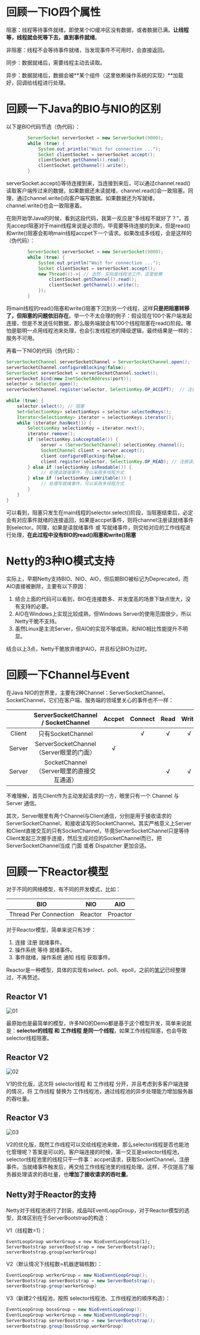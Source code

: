 # 回顾一下IO四个属性

阻塞：线程等待事件就绪，即使某个IO缓冲区没有数据，或者数据已满。**让线程等，线程就会死等下去，直到事件就绪**。

非阻塞：线程不会等待事件就绪，当发现事件不可用时，会直接返回。

同步：数据就绪后，需要线程主动去读取。

异步：数据就绪后，数据会被**某个组件（这里依赖操作系统的实现）**加载好，回调给线程进行处理。

# 回顾一下Java的BIO与NIO的区别

以下是BIO代码节选（伪代码）：

```java
        ServerSocket serverSocket = new ServerSocket(9000);
        while (true) {
            System.out.println("Wait for connection ...");
            Socket clientSocket = serverSocket.accept();
            clientSocket.getChannel().read();
            clientSocket.getChannel().write();
        }
```

serverSocket.accept()等待连接到来，当连接到来后，可以通过channel.read()读取客户端传过来的数据，如果数据还未读就绪，channel.read()会一致阻塞。同理，通过channel.write()向客户端写数据。如果数据还为写就绪，channel.write()也会一致阻塞着。

在刚开始学Java的时候，看到这段代码，我第一反应是“多线程不就好了？”，首先accept阻塞对于main线程来说是必须的，毕竟要等待连接的到来，但是read()和write()阻塞会影响main线程accpet下一个请求。如果改成多线程，会是这样的（伪代码）：

```java
		ServerSocket serverSocket = new ServerSocket(9000);
        while (true) {
            System.out.println("Wait for connection ...");
            Socket clientSocket = serverSocket.accept();
            new Thread(()->{ // 当然，实际是线程池工作，这里偷懒
                clientSocket.getChannel().read();
                clientSocket.getChannel().write(); 
            });
        }
```

将main线程的read()阻塞和write()阻塞下沉到另一个线程，这样**只是把阻塞转移了，但阻塞的问题依旧存在**。举一个不太合理的例子：假设现在100个客户端发起连接，但是不发送任何数据，那么服务端就会有100个线程阻塞在read()阶段。哪怕是聪明一点用线程池来处理，也会引发线程池的降级逻辑，最终结果是一样的：服务不可用。

再看一下NIO的代码（伪代码）：

```java
ServerSocketChannel serverSocketChannel = ServerSocketChannel.open();  
serverSocketChannel.configureBlocking(false);  
ServerSocket serverSocket = serverSocketChannel.socket();  
serverSocket.bind(new InetSocketAddress(port));  
selector = Selector.open();  
serverSocketChannel.register(selector, SelectionKey.OP_ACCEPT);  // 注册accpet事件
         
while (true) { 
	selector.select(); // 阻塞  
    Set<SelectionKey> selectionKeys = selector.selectedKeys();  
    Iterator<SelectionKey> iterator = selectionKeys.iterator();  
    while (iterator.hasNext()) {          
    	SelectionKey selectionKey = iterator.next();  
        iterator.remove(); 
        if (selectionKey.isAcceptable()) {
             server = (ServerSocketChannel) selectionKey.channel(); 
             SocketChannel client = server.accept();
             client.configureBlocking(false);
             client.register(selector, SelectionKey.OP_READ); // 注册读就绪事件
        } else if (selectionKey.isReadable()) {  
             // 处理读就绪事件，可以采用多线程方式
        } else if (selectionKey.isWritable()) {  
             // 处理写就绪事件，可以采用多线程方式
        }
    }  
} 
```

可以看到，阻塞只发生在main线程的selector.select()阶段，当阻塞结束后，必定会有对应事件就绪的连接返回，如果是accpet事件，则将channel注册读就绪事件到selector。同理，如果是读就绪事件 或 写就绪事件，则交给对应的工作线程进行处理，**在此过程中没有BIO的read()阻塞和write()阻塞**

# Netty的3种IO模式支持

实际上，早期Netty支持BIO、NIO、AIO，但后期BIO被标记为Deprecated，而AIO直接被删除，主要有以下原因：

1. 结合上面的代码可以看到，BIO在连接数多、并发度高的场景下缺点很大，没有支持的必要。
2. AIO在Windows上实现比较成熟，但Windows Server的使用范围很少，所以Netty干脆不支持。
3. 虽然Linux是主流Server，但AIO的实现不够成熟，和NIO相比性能提升不明显。

结合以上3点，Netty干脆放弃维护AIO，并且标记BIO为过时。

# 回顾一下Channel与Event

在Java NIO的世界里，主要有2种Channel：ServerSocketChannel，SocketChannel，它们在客户端、服务端的领域里关心的事件也不一样：

|        |    ServerSocketChannel / SocketChannel    | Accpet | Connect | Read | Write |
| :----: | :---------------------------------------: | :----: | :-----: | :--: | :---: |
| Client |             只有SocketChannel             |        |    √    |  √   |   √   |
| Server |  ServerSocketChannel（Server眼里的门面）  |   √    |         |      |       |
| Server | SocketChannel（Server眼里的直接交互通道） |        |         |  √   |   √   |

不难理解，首先Client作为主动发起请求的一方，眼里只有一个 Channel 与 Server 通信。

其次，Server眼里有两个Channel与Client通信，分别是用于接收请求的ServerSocketChannel，和接收读写的SocketChannel。其实严格意义上Server和Client直接交互的只有SocketChannel，毕竟ServerSocketChannel只是等待Client发起三次握手连接，然后生成对应的SocketChannel而已，把ServerSocketChannel当成 门面 或者 Dispatcher 更加合适。

# 回顾一下Reactor模型

对于不同的网络模型，有不同的开发模式，比如：

|          BIO          |   NIO   |   AIO    |
| :-------------------: | :-----: | :------: |
| Thread Per Connection | Reactor | Proactor |

对于Reactor模型，简单来说只有3步：

1. 连接 注册 就绪事件。
2. 操作系统 等待 就绪事件。
3. 事件就绪，操作系统 通知 线程 获取事件。

Reactor是一种模型，具体的实现有select、poll、epoll，之前的[笔记](https://github.com/9029HIME/Netty_Study/blob/783c13a8ae334a375683fdcb03c57b68089cc88f/src/main/java/com/genn/02%20NIO%E4%B8%8E%E9%9B%B6%E6%8B%B7%E8%B4%9D/NIO%E5%BA%95%E5%B1%82%EF%BC%88select%E3%80%81epoll%EF%BC%89.md)已经整理过，不再赘述。

## Reactor V1

![01](01-旧知识的回顾.assets/01.png)

最原始也是最简单的模型，许多NIO的Demo都是基于这个模型开发，简单来说就是：**selector的线程 和 工作线程 是同一个线程**，如果工作线程阻塞，也会导致selector线程阻塞。

## Reactor V2

![02](01-旧知识的回顾.assets/02.png)

V1的优化版，这次将 selector线程 和 工作线程 分开，并且考虑到多客户端连接的情况，将 工作线程 替换为 工作线程池，通过线程池的异步处理能力增加服务器的吞吐量。

## Reactor V3

![03](01-旧知识的回顾.assets/03.png)

V2的优化版，既然工作线程可以交给线程池来做，那么selector线程是否也能池化管理呢？答案是可以的。客户端连接的时候，第一交互是selector线程池，selector线程池里的线程只干一件事：accpet请求，获取SocketChannel，注册事件。当就绪事件触发后，再交给工作线程池里的线程处理。这样，不仅提高了服务器处理请求的吞吐量，也**增加了接收请求的吞吐量**。

## Netty对于Reactor的支持

Netty对于线程池进行了封装，成品叫EventLoppGroup，对于Reactor模型的选型，具体区别在于ServerBootstrap的构造：

V1（线程数=1）：

```
EventLoopGroup workerGroup = new NioEventLoopGroup(1);
ServerBootstrap serverBootstrap = new ServerBootstrap();
serverBootstrap.group(workerGroup)
```

V2（默认情况下线程数=机器逻辑核数）：

```java
EventLoopGroup workerGroup = new NioEventLoopGroup();
ServerBootstrap serverBootstrap = new ServerBootstrap();
serverBootstrap.group(workerGroup)
```

V3（新建2个线程池，按照 selector线程池、工作线程池的顺序构造）：

```java
EventLoopGroup bossGroup = new NioEventLoopGroup();
EventLoopGroup workerGroup = new NioEventLoopGroup();
ServerBootstrap serverBootstrap = new ServerBootstrap();
serverBootstrap.group(bossGroup,workerGroup)
```

